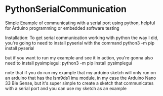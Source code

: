 # PythonSerialCommunication

Simple Example of communicating with a serial port using python, helpful for Arduino programming or embedded software testing

Installation:
 To get serial communication working with python the way I did, you're going to need to install pyserial with the command
 python3 -m pip install pyserial
 
 but if you want to run my example and see it in action, you're gonna also need to install pysimplegui:
 python3 -m pip install pysimplegui
 
 note that if you do run my example that my arduino sketch will only run on an arduino that has the lsm9ds1 imu module, in my case the Arduino Nano 33 Ble Sense, but it's super     simple to create a sketch that communicates with a serial port and you can use my sketch as an example
